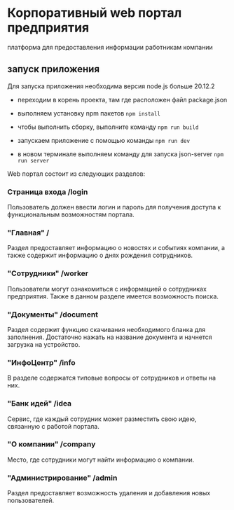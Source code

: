 # Корпоративный web портал предприятия

 платформа для предоставления информации работникам компании

## запуск приложения

Для запуска приложения необходима версия node.js больше 20.12.2

- переходим в корень проекта, там где расположен файл package.json

- выполняем установку npm пакетов `npm install`

- чтобы выполнить сборку, выполните команду `npm run build`

- запускаем приложение с помощью команды `npm run dev`

- в новом терминале выполняем команду для запуска json-server `npm run server`

Web портал состоит из следующих разделов:

### **Страница входа** /login

Пользователь должен ввести логин и пароль для получения доступа к функциональным возможностям портала.

### **"Главная"** /

Раздел предоставляет информацию о новостях и событиях компании, а также содержит информацию о днях рождения сотрудников.

### **"Сотрудники"** /worker

Пользователи могут ознакомиться с информацией о сотрудниках предприятия. Также в данном разделе имеется возможность поиска.

### **"Документы"** /document

Раздел содержит функцию скачивания необходимого бланка для заполнения. Достаточно нажать на название документа и начнется загрузка на устройство.

### **"ИнфоЦентр"** /info

В разделе содержатся типовые вопросы от сотрудников и ответы на них.

### **"Банк идей"** /idea

Сервис, где каждый сотрудник может разместить свою идею, связанную с работой портала.

### **"О компании"** /company

Место, где сотрудники могут найти информацию о компании.

### **"Администрирование"** /admin

Раздел предоставляет возможность удаления и добавления новых пользователей.
